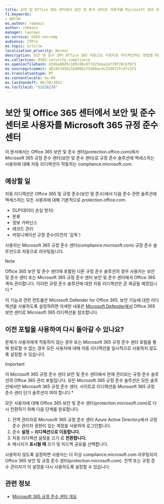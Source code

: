 ```yaml
---
title: 보안 및 Office 365 센터에서 보안 및 준수 센터로 사용자를 Microsoft 365 규정 준수 센터
f1.keywords:
- NOCSH
ms.author: robmazz
author: robmazz
manager: laurawi
ms.service: O365-seccomp
audience: ITPro
ms.topic: article
localization_priority: Normal
description: 보안 및 준수 센터 Office 365 자동으로 사용자로 리디렉션하는 방법을 Microsoft 365 규정 준수 센터.
ms.collection: M365-security-compliance
ms.openlocfilehash: 83d6a08d5c189c08c8f7d25daa3af39f28cbf8f1
ms.sourcegitcommit: 48195345b21b409b175d68acdc25d9f2fc4fc5f1
ms.translationtype: MT
ms.contentlocale: ko-KR
ms.lasthandoff: 06/30/2021
ms.locfileid: "53226278"
---
```

# <a name="redirect-users-from-the-office-365-security-and-compliance-center-to-the-microsoft-365-compliance-center"></a>보안 및 Office 365 센터에서 보안 및 준수 센터로 사용자를 Microsoft 365 규정 준수 센터

이 문서에서는 Office 365 보안 및 준수 센터(protection.office.com)에서 Microsoft 365 규정 준수 센터(보안 및 준수 센터)로 규정 준수 솔루션에 액세스하는 사용자에 대해 자동 리디렉션이 작동하는 compliance.microsoft.com.

## <a name="what-to-expect"></a>예상할 일

자동 리디렉션은 Office 365 및 규정 준수(보안 및 준수)에서 다음 준수 관련 솔루션에 액세스하는 모든 사용자에 대해 기본적으로 protection.office.com.

- DLP(데이터 손실 방지)
- 분류
- 정보 거버넌스
- 레코드 관리
- 커뮤니케이션 규정 준수(이전의 '감독')

사용자는 Microsoft 365 규정 준수 센터(compliance.microsoft.com) 규정 준수 솔루션으로 자동으로 라우팅됩니다.

> [!NOTE]
> Office 365 보안 및 준수 센터에 포함된 다른 규정 준수 솔루션의 경우 사용자는 보안 및 준수 센터 또는 Microsoft 365 규정 준수 센터 보안 및 준수 센터에서 Office 365 계속 관리합니다. 이러한 규정 준수 솔루션에 대한 자동 리디렉션은 곧 제공될 예정입니다.*

이 기능과 관련 컨트롤은 Microsoft Defender for Office 365. 보안 기능에 대한 리디렉션을 사용하도록 설정하려면 자세한 내용은 [Microsoft Defender에서](/microsoft-365/security/defender/microsoft-365-security-mdo-redirection) Office 365 보안 센터로 Microsoft 365 리디렉션을 참조합니다.

## <a name="can-i-go-back-to-using-the-former-portal"></a>이전 포털을 사용하여 다시 돌아갈 수 있나요?

문제가 사용자에게 작동하지 않는 경우 또는 Microsoft 365 규정 준수 센터 포털을 통해 완료할 수 없는 경우 모든 사용자에 대해 자동 리디렉션을 일시적으로 사용하지 않도록 설정할 수 있습니다.

> [!IMPORTANT]
> 이 Microsoft 365 규정 준수 센터 보안 및 준수 센터에서 현재 관리되는 규정 준수 솔루션의 Office 365 관리 포털입니다. 모든 Microsoft 365 규정 준수 솔루션은 모든 솔루션에서만 Microsoft 365 규정 준수 센터. 사이트로 리디렉션을 Microsoft 365 규정 준수 센터 단기 솔루션이 여야 합니다.*

모든 사용자에 대해 Office 365 보안 및 준수 센터(protection.microsoft.com)로 다시 전환하기 위해 다음 단계를 완료합니다.

1. 전역 관리자로 [](https://compliance.microsoft.com) Microsoft 365 규정 준수 센터 Azure Active Directory에서 규정 준수 관리자 권한이 있는 계정을 사용하여 로그인합니다.
2. 준수 **설정**  >  **리디렉션으로 이동합니다.**
3. 자동 리디렉션 설정을 끄기 로 **전환합니다.**
4. 메시지가 **표시될 때** 끄기 및 피드백 공유를 선택합니다.

사용하지 않도록 설정하면 사용자는 더 이상 compliance.microsoft.com 라우팅되지 Office 365 보안 및 규정 준수 센터(protection.microsoft.com). 전역 또는 규정 준수 관리자가 이 설정을 다시 사용하도록 설정할 수 있습니다.

## <a name="related-information"></a>관련 정보

- [Microsoft 365 규정 준수 센터 개요](/microsoft-365/compliance/microsoft-365-compliance-center)
